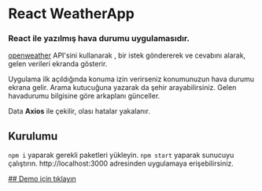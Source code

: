 # React WeatherApp

### React ile yazılmış hava durumu uygulamasıdır.

[openweather](https://openweathermap.org/) API'sini kullanarak , bir istek göndererek ve cevabını alarak, gelen verileri ekranda gösterir.

Uygulama ilk açıldığında konuma izin verirseniz konumunuzun hava durumu ekrana gelir.
Arama kutucuğuna yazarak da şehir arayabilirsiniz.
Gelen havadurumu bilgisine göre arkaplanı günceller.

Data **Axios** ile çekilir, olası hatalar yakalanır.

## Kurulumu

`npm i` yaparak gerekli paketleri yükleyin.
`npm start` yaparak sunucuyu çalıştırın.
http://localhost:3000 adresinden uygulamaya erişebilirsiniz.

[## Demo için tıklayın](https://dogankoseoglu.github.io)
